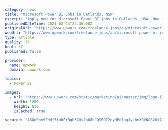 ```yaml
---
category: news
title: "Microsoft Power BI Jobs in Oatlands, NSW"
excerpt: "Apply now for Microsoft Power BI jobs in Oatlands, NSW. Now filling talent for Seeking awesome Power BI specialist to create dashboard report template based on Figma prototypes, Tableau Developer Guru Required,"
publishedDateTime: 2021-02-23T22:36:00Z
originalUrl: "https://www.upwork.com/freelance-jobs/au/microsoft-power-bi-in-oatlands-nsw/"
webUrl: "https://www.upwork.com/freelance-jobs/au/microsoft-power-bi-in-oatlands-nsw/"
type: article
quality: 37
heat: 37
published: false

provider:
  name: Upwork
  domain: upwork.com

topics:
  - Power BI

images:
  - url: "https://www.upwork.com/static/marketing/ui/master/img/logo-1200x630.png"
    width: 1200
    height: 630
    isCached: true

secured: "A8Qn0nm9FNdf5fuhFYBqh37UsJb08hJQSROI2oyHPoIagJyLhnXRVNO82Ux7al7giAsohhECQwYiDNUlUTnOkLWqh1UjJIqU7tzZUyFM5yCreAtDnSFgvnegUq/FjzvIlRpDskmWs0Qy44qCnXwqrDWj4DWBHOLk/CAHWEr1lo97C5fYnhXt/zngRZNtCywU1/LYegM8tD0ElzLBl87uBJ+IIJyF564y6MUZuiplBVjIbTiZWQPawkJjgN+585u6YEEK7z1my1d1N/bAIBYu2kuwJXrYkn+ChNPFAVHsChAXEuChMG5akHk27CRD/gd08YxmxRjASYjL8hypOmbk87CoqIyOAF34SpQFQE/sfXE=;XYFRAQJZpBag0ZojbgG0Ng=="
---
```


